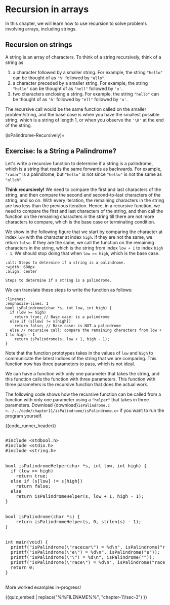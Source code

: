 # Recursion in arrays 

In this chapter, we will learn how to use recursion to solve problems involving arrays, including strings. 

## Recursion on strings
A string is an array of characters. To think of a string recursively, think of a string as 

1. a character followed by a smaller string. For example, the string `"hello"` can be thought of as `'h'` followed by `"ello"`. 
2. a character preceded by a smaller string. For example, the string `"hello"` can be thought of as `"hell"` followed by `'o'`.
3. two characters enclosing a string. For example, the string `"hello"` can be thought of as `'h'` followed by `"ell"` followed by `'o'`.

The recursive call would be the same function called on the smaller problem/string, and the base case is when you have the smallest possible string, which is a string of length 1, or when you observe the `'\0'` at the end of the string.  

(isPalindrome-Recursively)=
## Exercise: Is a String a Palindrome? 

Let's write a recursive function to determine if a string is a palindrome, which is a string that reads the same forwards as backwards. For example, `"radar"` is a palindrome, but `"hello"` is not since `"hello"` is not the same as `"olleh"`. 

**Think recursively!** We need to compare the first and last characters of the string, and then compare the second and second-to-last characters of the string, and so on. With every iteration, the remaining characters in the string are two less than the previous iteration. Hence, in a recursive function, we need to compare the first and last characters of the string, and then call the function on the remaining characters in the string till there are not more characters to compare, which is the base case or terminating condition.

We show in the following figure that we start by comparing the character at index `low` with the character at index `high`. If they are not the same, we return `false`. If they are the same, we call the function on the remaining characters in the string, which is the string from index `low + 1` to index `high - 1`. We should stop doing that when `low >= high`, which is the base case.

```{figure} ./images/isPalindrome-recursive.png
:alt: Steps to determine if a string is a palindrome.
:width: 600px
:align: center

Steps to determine if a string is a palindrome.
```

We can translate these steps to write the function as follows:

```{code-block} c
:linenos:
:emphasize-lines: 1
bool isPalindrome(char *s, int low, int high) {
  if (low >= high)
    return true; // Base case: is a palindrome
  else if (s[low] != s[high])
    return false; // Base case: is NOT a palindrome
  else // recursive call: compare the remaining characters from low + 1 to high - 1
    return isPalindrome(s, low + 1, high - 1);
}
```

Note that the function prototypes takes in the values of `low` and `high` to communicate the latest indices of the string that we are comparing. This function now has three parameters to pass, which is not ideal. 

We can have a function with only one parameter that takes the string, and this function calls the function with three parameters. This function with three parameters is the recursive function that does the actual work. 

The following code shows how the recursive function can be called from a function with only one parameter using a `"helper"` that takes in three parameters. Download {download}`isPalindrome.c <../../code/chapter11/isPalindrome/isPalindrome.c>` if you want to run the program yourself.


{{code_runner_header}}
<pre class="code-runner-wrapper">
<code-runner language="c">
#include &lt;stdbool.h&gt;
#include &lt;stdio.h&gt;
#include &lt;string.h&gt;
<br>
bool isPalindromeHelper(char *s, int low, int high) {
  if (low >= high)
    return true;
  else if (s[low] != s[high])
    return false;
  else
    return isPalindromeHelper(s, low + 1, high - 1);
}
<br>
bool isPalindrome(char *s) { 
    return isPalindromeHelper(s, 0, strlen(s) - 1); 
}
<br>
int main(void) {
  printf("isPalindrome(\"racecar\") = %d\n", isPalindrome("racecar"));
  printf("isPalindrome(\"e\") = %d\n", isPalindrome("e"));
  printf("isPalindrome(\"\") = %d\n", isPalindrome(""));
  printf("isPalindrome(\"race\") = %d\n", isPalindrome("race"));
  return 0;
}
</code-runner>
</pre>

More worked examples in-progress!

{{quiz_embed | replace("%%FILENAME%%", "chapter-11/sec-3") }}